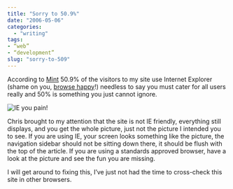 ```yaml
---
title: "Sorry to 50.9%"
date: "2006-05-06"
categories:
  - "writing"
tags:
- “web”
- “development”
slug: "sorry-to-509"
---
```


According to [Mint][1] 50.9% of the visitors to my site use Internet Explorer (shame on you, [browse happy][2]!) needless to say you must cater for all users really and 50% is something you just cannot ignore.

![IE you pain!][image-1]

Chris brought to my attention that the site is not IE friendly, everything still displays, and you get the whole picture, just not the picture I intended you to see.
If you are using IE, your screen looks something like the picture, the navigation sidebar should not be sitting down there, it should be flush with the top of the article.
If you are using a standards approved browser, have a look at the picture and see the fun you are missing.

I will get around to fixing this, I’ve just not had the time to cross-check this site in other browsers.

[1]:	https://haveamint.com/
[2]:	https://browsehappy.com/

[image-1]:	/images/140292734.jpg